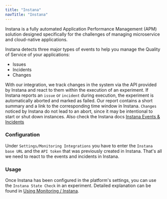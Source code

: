 ```yaml
---
title: "Instana"
navTitle: "Instana"
---
```

Instana is a fully automated Application Performance Management (APM) solution designed specifically for the challenges of managing microservice and
cloud-native applications.

Instana detects three major types of events to help you manage the Quality of Service of your applications:

- Issues
- Incidents
- Changes

With our integration, we track changes in the system via the API provided by Instana and react to them within the execution of an experiment. If Instana reports
an `issue` or `incident` during execution, the experiment is automatically aborted and marked as failed. Our report contains a short summary and a link to the
corresponding time window in Instana.
`Changes` noticed by Instana do not lead to an abort, since it may be intentional to start or shut down instances. Also check the Instana
docs [Instana Events & Incidents](https://docs.instana.io/core_concepts/events_and_incidents/)

### Configuration

Under `Settings/Monitoring Integrations` you have to enter the `Instana base URL` and the `API token` that was previously created in Instana.
That's all we need to react to the events and incidents in Instana.

### Usage

Once Instana has been configured in the platform's settings, you can use the `Instana State Check` in an experiment. Detailed explanation can be found in [Using Monitoring / Instana](../../use/30-monitoring/5-instana).
